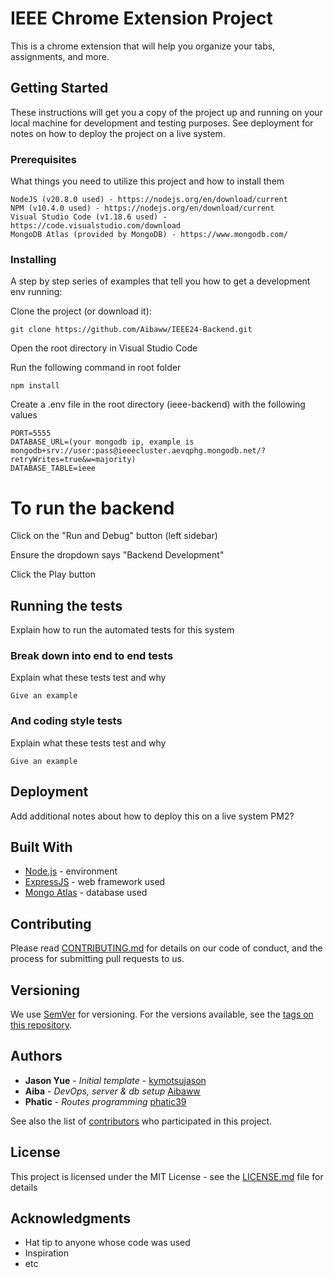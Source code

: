 # IEEE Chrome Extension Project

This is a chrome extension that will help you organize your tabs, assignments, and more.

## Getting Started

These instructions will get you a copy of the project up and running on your local machine for development and testing purposes. See deployment for notes on how to deploy the project on a live system.

### Prerequisites

What things you need to utilize this project and how to install them

```
NodeJS (v20.8.0 used) - https://nodejs.org/en/download/current
NPM (v10.4.0 used) - https://nodejs.org/en/download/current
Visual Studio Code (v1.18.6 used) - https://code.visualstudio.com/download
MongoDB Atlas (provided by MongoDB) - https://www.mongodb.com/
```

### Installing

A step by step series of examples that tell you how to get a development env running:

Clone the project (or download it):

```
git clone https://github.com/Aibaww/IEEE24-Backend.git
```

Open the root directory in Visual Studio Code

Run the following command in root folder

```
npm install
```

Create a .env file in the root directory (ieee-backend) with the following values

```
PORT=5555
DATABASE_URL=(your mongodb ip, example is mongodb+srv://user:pass@ieeecluster.aevqphg.mongodb.net/?retryWrites=true&w=majority)
DATABASE_TABLE=ieee
```

# To run the backend

Click on the "Run and Debug" button (left sidebar)

Ensure the dropdown says "Backend Development"

Click the Play button

## Running the tests

Explain how to run the automated tests for this system

### Break down into end to end tests

Explain what these tests test and why

```
Give an example
```

### And coding style tests

Explain what these tests test and why

```
Give an example
```

## Deployment

Add additional notes about how to deploy this on a live system
PM2?

## Built With

* [Node.js](http://nodejs.org) - environment
* [ExpressJS](http://expressjs.org) - web framework used
* [Mongo Atlas](https://www.mongodb.com/atlas/database) - database used

## Contributing

Please read [CONTRIBUTING.md](CONTRIBUTING.md) for details on our code of conduct, and the process for submitting pull requests to us.

## Versioning

We use [SemVer](http://semver.org/) for versioning. For the versions available, see the [tags on this repository](https://github.com/your/project/tags). 

## Authors

* **Jason Yue** - *Initial template* - [kymotsujason](https://github.com/kymotsujason)
* **Aiba** - *DevOps, server & db setup* [Aibaww](https://github.com/Aibaww)
* **Phatic** - *Routes programming* [phatic39](https://github.com/phatic39)

See also the list of [contributors](https://github.com/your/project/contributors) who participated in this project.

## License

This project is licensed under the MIT License - see the [LICENSE.md](LICENSE.md) file for details

## Acknowledgments

* Hat tip to anyone whose code was used
* Inspiration
* etc


